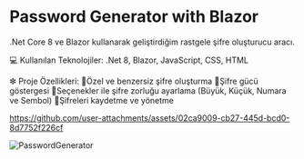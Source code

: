 <h1>Password Generator with Blazor</h1>

.Net Core 8 ve Blazor kullanarak geliştirdiğim rastgele şifre oluşturucu aracı.

💻 Kullanılan Teknolojiler:
.Net 8, Blazor, JavaScript, CSS, HTML

❇ Proje Özellikleri:
🔘Özel ve benzersiz şifre oluşturma
🔘Şifre gücü göstergesi
🔘Seçenekler ile şifre zorluğu ayarlama (Büyük, Küçük, Numara ve Sembol)
🔘Şifreleri kaydetme ve yönetme


https://github.com/user-attachments/assets/02ca9009-cb27-445d-bcd0-8d7752f226cf

![PasswordGenerator](https://github.com/user-attachments/assets/6bbe17bf-548c-4d7d-8f19-bf84f52a5cd0)
